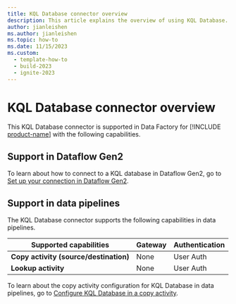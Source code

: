 ```yaml
---
title: KQL Database connector overview
description: This article explains the overview of using KQL Database.
author: jianleishen
ms.author: jianleishen
ms.topic: how-to
ms.date: 11/15/2023
ms.custom:
  - template-how-to
  - build-2023
  - ignite-2023
---
```


# KQL Database connector overview

This KQL Database connector is supported in Data Factory for [!INCLUDE [product-name](../includes/product-name.md)] with the following capabilities.

## Support in Dataflow Gen2

To learn about how to connect to a KQL database in Dataflow Gen2, go to [Set up your connection in Dataflow Gen2](connector-kql-database.md#set-up-your-connection-in-dataflow-gen2).

## Support in data pipelines

The KQL Database connector supports the following capabilities in data pipelines.

| Supported capabilities | Gateway | Authentication |
| --- | --- | ---|
| **Copy activity (source/destination)** | None | User Auth |
| **Lookup activity** | None | User Auth |

To learn about the copy activity configuration for KQL Database in data pipelines, go to [Configure KQL Database in a copy activity](connector-kql-database-copy-activity.md).
